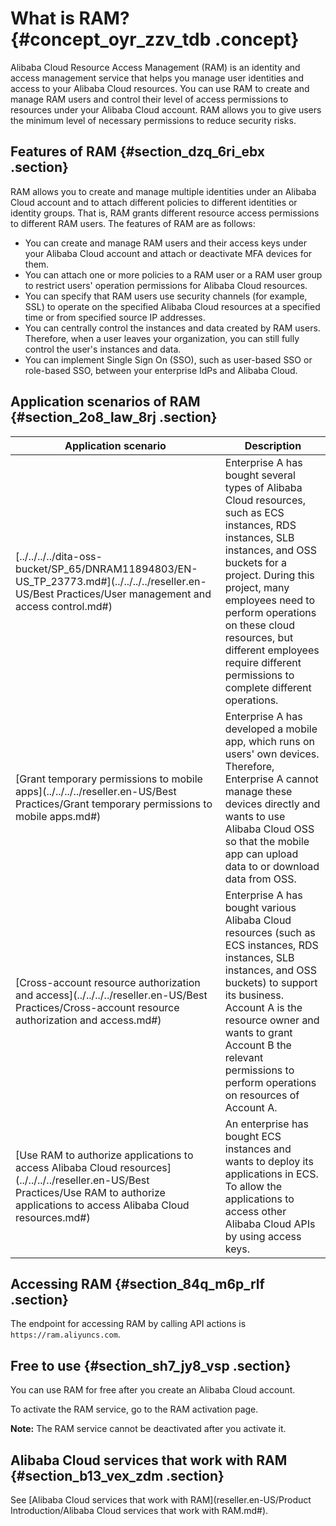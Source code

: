 # What is RAM? {#concept_oyr_zzv_tdb .concept}

Alibaba Cloud Resource Access Management \(RAM\) is an identity and access management service that helps you manage user identities and access to your Alibaba Cloud resources. You can use RAM to create and manage RAM users and control their level of access permissions to resources under your Alibaba Cloud account. RAM allows you to give users the minimum level of necessary permissions to reduce security risks.

## Features of RAM {#section_dzq_6ri_ebx .section}

RAM allows you to create and manage multiple identities under an Alibaba Cloud account and to attach different policies to different identities or identity groups. That is, RAM grants different resource access permissions to different RAM users. The features of RAM are as follows:

-   You can create and manage RAM users and their access keys under your Alibaba Cloud account and attach or deactivate MFA devices for them.
-   You can attach one or more policies to a RAM user or a RAM user group to restrict users' operation permissions for Alibaba Cloud resources.
-   You can specify that RAM users use security channels \(for example, SSL\) to operate on the specified Alibaba Cloud resources at a specified time or from specified source IP addresses.
-   You can centrally control the instances and data created by RAM users. Therefore, when a user leaves your organization, you can still fully control the user's instances and data.
-   You can implement Single Sign On \(SSO\), such as user-based SSO or role-based SSO, between your enterprise IdPs and Alibaba Cloud.

## Application scenarios of RAM {#section_2o8_law_8rj .section}

|Application scenario|Description|
|--------------------|-----------|
|[../../../../dita-oss-bucket/SP\_65/DNRAM11894803/EN-US\_TP\_23773.md\#](../../../../reseller.en-US/Best Practices/User management and access control.md#)|Enterprise A has bought several types of Alibaba Cloud resources, such as ECS instances, RDS instances, SLB instances, and OSS buckets for a project. During this project, many employees need to perform operations on these cloud resources, but different employees require different permissions to complete different operations.|
|[Grant temporary permissions to mobile apps](../../../../reseller.en-US/Best Practices/Grant temporary permissions to mobile apps.md#)|Enterprise A has developed a mobile app, which runs on users' own devices. Therefore, Enterprise A cannot manage these devices directly and wants to use Alibaba Cloud OSS so that the mobile app can upload data to or download data from OSS.|
|[Cross-account resource authorization and access](../../../../reseller.en-US/Best Practices/Cross-account resource authorization and access.md#)|Enterprise A has bought various Alibaba Cloud resources \(such as ECS instances, RDS instances, SLB instances, and OSS buckets\) to support its business. Account A is the resource owner and wants to grant Account B the relevant permissions to perform operations on resources of Account A.|
|[Use RAM to authorize applications to access Alibaba Cloud resources](../../../../reseller.en-US/Best Practices/Use RAM to authorize applications to access Alibaba Cloud resources.md#)|An enterprise has bought ECS instances and wants to deploy its applications in ECS. To allow the applications to access other Alibaba Cloud APIs by using access keys.|

## Accessing RAM {#section_84q_m6p_rlf .section}

The endpoint for accessing RAM by calling API actions is `https://ram.aliyuncs.com`.

## Free to use {#section_sh7_jy8_vsp .section}

You can use RAM for free after you create an Alibaba Cloud account.

To activate the RAM service, go to the RAM activation page.

**Note:** The RAM service cannot be deactivated after you activate it.

## Alibaba Cloud services that work with RAM {#section_b13_vex_zdm .section}

See [Alibaba Cloud services that work with RAM](reseller.en-US/Product Introduction/Alibaba Cloud services that work with RAM.md#).

